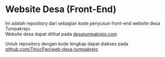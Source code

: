 # Website Desa (Front-End)

Ini adalah repository dari sebagian kode penyusun front-end website desa Tumpakrejo. <br>
Website desa dapat dilihat pada [desatumpakrejo.com](https://desatumpakrejo.com)

Untuk repository dengan kode lengkap dapat diakses pada [github.com/ThiccPan/web-desa-tumpakrejo](https://github.com/ThiccPan/web-desa-tumpakrejo)
